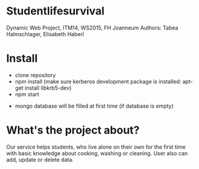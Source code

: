 # Studentlifesurvival
Dynamic Web Project, ITM14, WS2015, FH Joanneum
Authors: Tabea Halmschlager, Elisabeth Haberl

# Install
- clone repository
- npm install (make sure kerberos development package is installed: apt-get install libkrb5-dev)
- npm start
* mongo database will be filled at first time (if database is empty)

# What's the project about?
Our service helps students, who live alone on their own for the first
time with basic knowledge about cooking, washing or cleaning.
User also can add, update or delete data.
